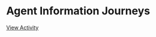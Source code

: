 # Agent Information Journeys

[View Activity](https://sites.research.google/datacardsplaybook/activities/agent-information-journeys)
